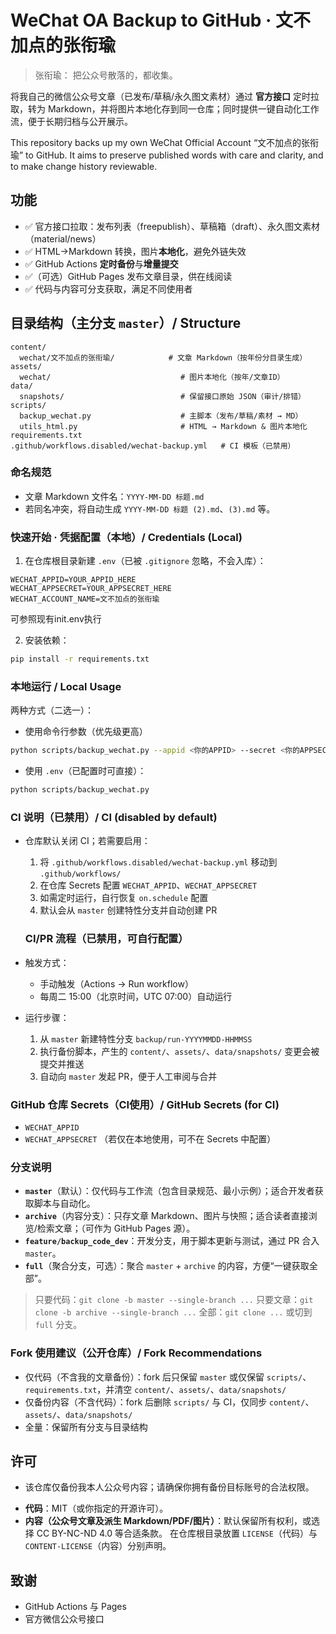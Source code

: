 ﻿# WeChat OA Backup to GitHub · 文不加点的张衔瑜

> 张衔瑜：
> 把公众号散落的，都收集。

将我自己的微信公众号文章（已发布/草稿/永久图文素材）通过 **官方接口** 定时拉取，转为 Markdown，并将图片本地化存到同一仓库；同时提供一键自动化工作流，便于长期归档与公开展示。

This repository backs up my own WeChat Official Account “文不加点的张衔瑜” to GitHub.
It aims to preserve published words with care and clarity, and to make change history reviewable.

## 功能
- ✅ 官方接口拉取：发布列表（freepublish）、草稿箱（draft）、永久图文素材（material/news）  
- ✅ HTML→Markdown 转换，图片**本地化**，避免外链失效  
- ✅ GitHub Actions **定时备份**与**增量提交**  
- ✅（可选）GitHub Pages 发布文章目录，供在线阅读  
- ✅ 代码与内容可分支获取，满足不同使用者

## 目录结构（主分支 `master`）/ Structure
```text
content/
  wechat/文不加点的张衔瑜/            # 文章 Markdown（按年份分目录生成）
assets/
  wechat/                             # 图片本地化（按年/文章ID）
data/
  snapshots/                          # 保留接口原始 JSON（审计/排错）
scripts/
  backup_wechat.py                    # 主脚本（发布/草稿/素材 → MD）
  utils_html.py                       # HTML → Markdown & 图片本地化
requirements.txt
.github/workflows.disabled/wechat-backup.yml   # CI 模板（已禁用）
```

### 命名规范
- 文章 Markdown 文件名：`YYYY-MM-DD 标题.md`
- 若同名冲突，将自动生成 `YYYY-MM-DD 标题 (2).md`、`(3).md` 等。

### 快速开始 · 凭据配置（本地）/ Credentials (Local)
1) 在仓库根目录新建 `.env`（已被 `.gitignore` 忽略，不会入库）：
```dotenv
WECHAT_APPID=YOUR_APPID_HERE
WECHAT_APPSECRET=YOUR_APPSECRET_HERE
WECHAT_ACCOUNT_NAME=文不加点的张衔瑜
```
可参照现有init.env执行

2) 安装依赖：
```bash
pip install -r requirements.txt
```

### 本地运行 / Local Usage
两种方式（二选一）：
- 使用命令行参数（优先级更高）
```bash
python scripts/backup_wechat.py --appid <你的APPID> --secret <你的APPSECRET> --account-name "文不加点的张衔瑜"
```
- 使用 `.env`（已配置时可直接）：
```bash
python scripts/backup_wechat.py
```

### CI 说明（已禁用）/ CI (disabled by default)
- 仓库默认关闭 CI；若需要启用：
  1) 将 `.github/workflows.disabled/wechat-backup.yml` 移动到 `.github/workflows/`
  2) 在仓库 Secrets 配置 `WECHAT_APPID`、`WECHAT_APPSECRET`
  3) 如需定时运行，自行恢复 `on.schedule` 配置
  4) 默认会从 `master` 创建特性分支并自动创建 PR

  ### CI/PR 流程（已禁用，可自行配置）
- 触发方式：
  - 手动触发（Actions → Run workflow）
  - 每周二 15:00（北京时间，UTC 07:00）自动运行
- 运行步骤：
  1) 从 `master` 新建特性分支 `backup/run-YYYYMMDD-HHMMSS`
  2) 执行备份脚本，产生的 `content/`、`assets/`、`data/snapshots/` 变更会被提交并推送
  3) 自动向 `master` 发起 PR，便于人工审阅与合并

### GitHub 仓库 Secrets（CI使用）/ GitHub Secrets (for CI)
- `WECHAT_APPID`
- `WECHAT_APPSECRET`
（若仅在本地使用，可不在 Secrets 中配置）



### 分支说明

* **`master`**（默认）：仅代码与工作流（包含目录规范、最小示例）；适合开发者获取脚本与自动化。
* **`archive`**（内容分支）：只存文章 Markdown、图片与快照；适合读者直接浏览/检索文章；（可作为 GitHub Pages 源）。
* **`feature/backup_code_dev`**：开发分支，用于脚本更新与测试，通过 PR 合入 `master`。
* **`full`**（聚合分支，可选）：聚合 `master` + `archive` 的内容，方便“一键获取全部”。

> 只要代码：`git clone -b master --single-branch ...`
> 只要文章：`git clone -b archive --single-branch ...`
> 全部：`git clone ...` 或切到 `full` 分支。

### Fork 使用建议（公开仓库）/ Fork Recommendations
- 仅代码（不含我的文章备份）：fork 后只保留 `master` 或仅保留 `scripts/`、`requirements.txt`，并清空 `content/`、`assets/`、`data/snapshots/`
- 仅备份内容（不含代码）：fork 后删除 `scripts/` 与 CI，仅同步 `content/`、`assets/`、`data/snapshots/`
- 全量：保留所有分支与目录结构

## 许可
- 该仓库仅备份我本人公众号内容；请确保你拥有备份目标账号的合法权限。
* **代码**：MIT（或你指定的开源许可）。
* **内容（公众号文章及派生 Markdown/PDF/图片）**：默认保留所有权利，或选择 CC BY-NC-ND 4.0 等合适条款。
  在仓库根目录放置 `LICENSE`（代码）与 `CONTENT-LICENSE`（内容）分别声明。

## 致谢

* GitHub Actions 与 Pages
* 官方微信公众号接口